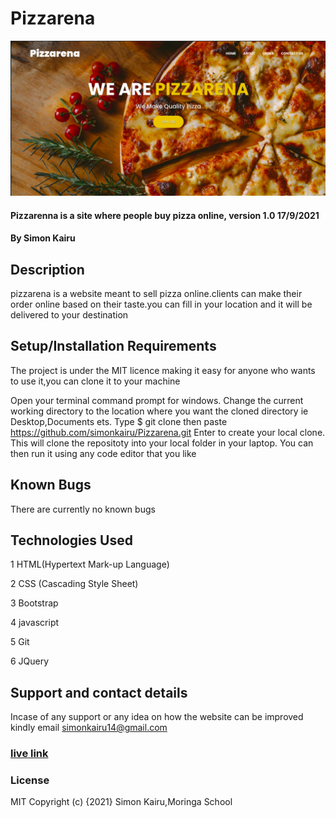 # Pizzarena
![pizzarena!](images/website1.png)
#### Pizzarenna is a site where people buy pizza online, version 1.0 17/9/2021
#### By Simon Kairu
## Description
pizzarena is a website meant to sell pizza online.clients can make their order online based on their taste.you can fill in your location and it will be delivered to your destination

## Setup/Installation Requirements
The project is under the MIT licence making it easy for anyone who wants to use it,you can clone it to your machine

Open your terminal command prompt for windows.
Change the current working directory to the location where you want the cloned directory ie Desktop,Documents ets.
Type $ git clone then paste https://github.com/simonkairu/Pizzarena.git
Enter to create your local clone.
This will clone the repositoty into your local folder in your laptop.
You can then run it using any code editor that you like
## Known Bugs
There are currently no known bugs 
## Technologies Used
1 HTML(Hypertext Mark-up Language)

2 CSS (Cascading Style Sheet)

3 Bootstrap

4 javascript

5 Git

6 JQuery
## Support and contact details
Incase of any support or any idea on how the website can be improved kindly email  simonkairu14@gmail.com

### [live link](https://simonkairu.github.io/Pizzarena/)

### License
MIT
Copyright (c) {2021} Simon Kairu,Moringa School